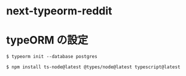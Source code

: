 # next-typeorm-reddit

# typeORM の設定

```
$ typeorm init --database postgres
```

```
$ npm install ts-node@latest @types/node@latest typescript@latest
```
